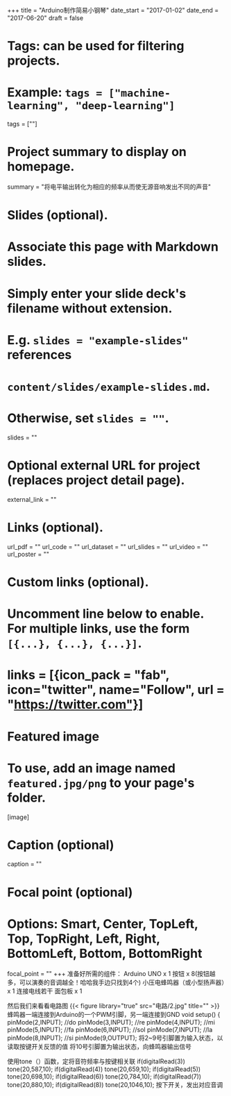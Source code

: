 +++
title = "Arduino制作简易小钢琴"
date_start = "2017-01-02"
date_end = "2017-06-20"
draft = false

# Tags: can be used for filtering projects.
# Example: `tags = ["machine-learning", "deep-learning"]`
tags = [""]


# Project summary to display on homepage.
summary = "将电平输出转化为相应的频率从而使无源音响发出不同的声音"

# Slides (optional).
#   Associate this page with Markdown slides.
#   Simply enter your slide deck's filename without extension.
#   E.g. `slides = "example-slides"` references 
#   `content/slides/example-slides.md`.
#   Otherwise, set `slides = ""`.
slides = ""

# Optional external URL for project (replaces project detail page).
external_link = ""

# Links (optional).
url_pdf = ""
url_code = ""
url_dataset = ""
url_slides = ""
url_video = ""
url_poster = ""

# Custom links (optional).
#   Uncomment line below to enable. For multiple links, use the form `[{...}, {...}, {...}]`.
# links = [{icon_pack = "fab", icon="twitter", name="Follow", url = "https://twitter.com"}]

# Featured image
# To use, add an image named `featured.jpg/png` to your page's folder. 
[image]
  # Caption (optional)
  caption = ""

  # Focal point (optional)
  # Options: Smart, Center, TopLeft, Top, TopRight, Left, Right, BottomLeft, Bottom, BottomRight
  focal_point = ""
+++
准备好所需的组件：
Arduino UNO x 1   按钮 x 8(按钮越多，可以演奏的音调越全！哈哈我手边只找到4个)  小压电蜂鸣器（或小型扬声器）x 1  连接电线若干  面包板 x 1

然后我们来看看电路图
{{< figure library="true" src="电路/2.jpg" title="" >}}
蜂鸣器一端连接到Arduino的一个PWM引脚，另一端连接到GND
void setup()
{
pinMode(2,INPUT); //do
pinMode(3,INPUT); //re
pinMode(4,INPUT); //mi
pinMode(5,INPUT); //fa
pinMode(6,INPUT); //sol
pinMode(7,INPUT); //la
pinMode(8,INPUT); //si
pinMode(9,OUTPUT);
将2~9号引脚置为输入状态，以读取按键开关反馈的值
将10号引脚置为输出状态，向蜂鸣器输出信号

使用tone（）函数，定将音符频率与按键相关联
if(digitalRead(3)) tone(20,587,10);
if(digitalRead(4)) tone(20,659,10);
if(digitalRead(5)) tone(20,698,10);
if(digitalRead(6)) tone(20,784,10);
if(digitalRead(7)) tone(20,880,10);
if(digitalRead(8)) tone(20,1046,10);
按下开关，发出对应音调

